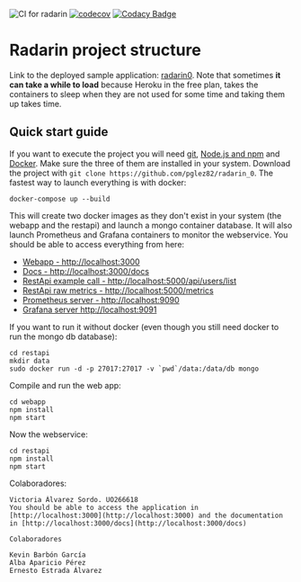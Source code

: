 ![CI for radarin](https://github.com/arquisoft/radarin_es1a/workflows/CI%20for%20radarin/badge.svg)
[![codecov](https://codecov.io/gh/Arquisoft/radarin_es1b/branch/master/graph/badge.svg?token=t0x1Xm6pHF)](https://codecov.io/gh/Arquisoft/radarin_es1b)
[![Codacy Badge](https://app.codacy.com/project/badge/Grade/fa512d0abbe345f287f59b5259d99ae4)](https://www.codacy.com/gh/Arquisoft/radarin_es1a/dashboard?utm_source=github.com&amp;utm_medium=referral&amp;utm_content=Arquisoft/radarin_es1a&amp;utm_campaign=Badge_Grade)

# Radarin project structure
Link to the deployed sample application: [radarin0](https://radarin0webapp.herokuapp.com/). Note that sometimes **it can take a while to load** because Heroku in the free plan, takes the containers to sleep when they are not used for some time and taking them up takes time.

## Quick start guide
If you want to execute the project you will need [git](https://git-scm.com/downloads), [Node.js and npm](https://www.npmjs.com/get-npm) and [Docker](https://docs.docker.com/get-docker/). Make sure the three of them are installed in your system. Download the project with `git clone https://github.com/pglez82/radarin_0`. The fastest way to launch everything is with docker:
```
docker-compose up --build
```
This will create two docker images as they don't exist in your system (the webapp and the restapi) and launch a mongo container database. It will also launch Prometheus and Grafana containers to monitor the webservice. You should be able to access everything from here:
 - [Webapp - http://localhost:3000](http://localhost:3000)
 - [Docs - http://localhost:3000/docs](http://localhost:3000/docs)
 - [RestApi example call - http://localhost:5000/api/users/list](http://localhost:5000/api/users/list)
 - [RestApi raw metrics - http://localhost:5000/metrics](http://localhost:5000/metrics)
 - [Prometheus server - http://localhost:9090](http://localhost:9090)
 - [Grafana server http://localhost:9091](http://localhost:9091)
 
If you want to run it without docker (even though you still need docker to run the mongo db database):
```
cd restapi
mkdir data
sudo docker run -d -p 27017:27017 -v `pwd`/data:/data/db mongo
```
Compile and run the web app:
```
cd webapp
npm install
npm start
```
Now the webservice:
```
cd restapi
npm install
npm start
```
Colaboradores:
```
Victoria Álvarez Sordo. UO266618
You should be able to access the application in [http://localhost:3000](http://localhost:3000) and the documentation in [http://localhost:3000/docs](http://localhost:3000/docs)

Colaboradores

Kevin Barbón García
Alba Aparicio Pérez
Ernesto Estrada Álvarez
